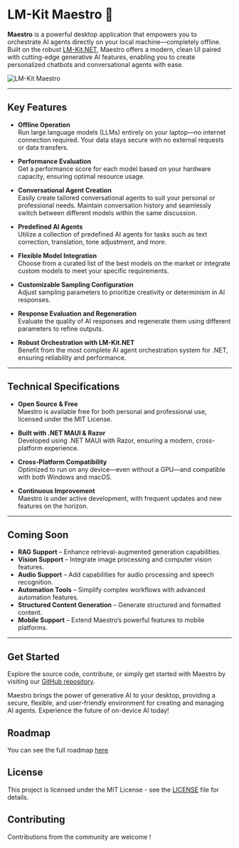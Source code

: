 # LM-Kit Maestro 🤖

**Maestro** is a powerful desktop application that empowers you to orchestrate AI agents directly on your local machine—completely offline. Built on the robust [LM-Kit.NET](https://github.com/LM-Kit), Maestro offers a modern, clean UI paired with cutting-edge generative AI features, enabling you to create personalized chatbots and conversational agents with ease.

![LM-Kit Maestro](https://github.com/LM-Kit/LM-Kit-Maestro/blob/main/demo.gif?raw=true)

---

## Key Features

- **Offline Operation**  
  Run large language models (LLMs) entirely on your laptop—no internet connection required. Your data stays secure with no external requests or data transfers.

- **Performance Evaluation**  
  Get a performance score for each model based on your hardware capacity, ensuring optimal resource usage.

- **Conversational Agent Creation**  
  Easily create tailored conversational agents to suit your personal or professional needs. Maintain conversation history and seamlessly switch between different models within the same discussion.

- **Predefined AI Agents**  
  Utilize a collection of predefined AI agents for tasks such as text correction, translation, tone adjustment, and more.

- **Flexible Model Integration**  
  Choose from a curated list of the best models on the market or integrate custom models to meet your specific requirements.

- **Customizable Sampling Configuration**  
  Adjust sampling parameters to prioritize creativity or determinism in AI responses.

- **Response Evaluation and Regeneration**  
  Evaluate the quality of AI responses and regenerate them using different parameters to refine outputs.

- **Robust Orchestration with LM-Kit.NET**  
  Benefit from the most complete AI agent orchestration system for .NET, ensuring reliability and performance.

---

## Technical Specifications

- **Open Source & Free**  
  Maestro is available free for both personal and professional use, licensed under the MIT License.

- **Built with .NET MAUI & Razor**  
  Developed using .NET MAUI with Razor, ensuring a modern, cross-platform experience.

- **Cross-Platform Compatibility**  
  Optimized to run on any device—even without a GPU—and compatible with both Windows and macOS.

- **Continuous Improvement**  
  Maestro is under active development, with frequent updates and new features on the horizon.

---

## Coming Soon

- **RAG Support** – Enhance retrieval-augmented generation capabilities.
- **Vision Support** – Integrate image processing and computer vision features.
- **Audio Support** – Add capabilities for audio processing and speech recognition.
- **Automation Tools** – Simplify complex workflows with advanced automation features.
- **Structured Content Generation** – Generate structured and formatted content.
- **Mobile Support** – Extend Maestro’s powerful features to mobile platforms.

---

## Get Started

Explore the source code, contribute, or simply get started with Maestro by visiting our [GitHub repository](https://github.com/LM-Kit/Maestro).

Maestro brings the power of generative AI to your desktop, providing a secure, flexible, and user-friendly environment for creating and managing AI agents. Experience the future of on-device AI today!


## Roadmap

You can see the full roadmap [here](https://github.com/orgs/LM-Kit/projects/1)

## License

This project is licensed under the MIT License - see the [LICENSE](https://github.com/LM-Kit/LM-Kit-Maestro/blob/main/LICENSE.txt) file for details.


## Contributing

Contributions from the community are welcome !
